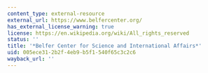 ```yaml
---
content_type: external-resource
external_url: https://www.belfercenter.org/
has_external_license_warning: true
license: https://en.wikipedia.org/wiki/All_rights_reserved
status: ''
title: '*Belfer Center for Science and International Affairs*'
uid: 005ece31-2b2f-4eb9-b5f1-540f65c3c2c6
wayback_url: ''
---
```


